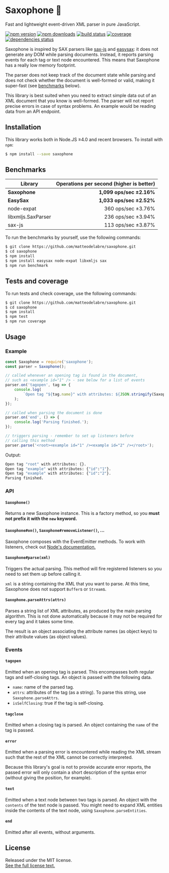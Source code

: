 # Saxophone 🎷

Fast and lightweight event-driven XML parser in pure JavaScript.

[![npm version](https://img.shields.io/npm/v/saxophone.svg?style=flat-square)](https://www.npmjs.com/package/saxophone)
[![npm downloads](https://img.shields.io/npm/dm/saxophone.svg?style=flat-square)](https://www.npmjs.com/package/saxophone)
[![build status](https://img.shields.io/travis/matteodelabre/saxophone.svg?style=flat-square)](https://travis-ci.org/matteodelabre/saxophone)
[![coverage](https://img.shields.io/coveralls/matteodelabre/saxophone.svg?style=flat-square)](https://coveralls.io/github/matteodelabre/saxophone)
[![dependencies status](http://img.shields.io/david/matteodelabre/saxophone.svg?style=flat-square)](https://david-dm.org/matteodelabre/saxophone)

Saxophone is inspired by SAX parsers like
[sax-js](https://github.com/isaacs/sax-js) and
[easysax](https://github.com/vflash/easysax): it does not generate any
DOM while parsing documents. Instead, it reports parsing events
for each tag or text node encountered. This means that Saxophone
has a really low memory footprint.

The parser does not keep track of the document state while parsing
and does not check whether the document is well-formed or valid,
making it super-fast (see [benchmarks](#benchmarks) below).

This library is best suited when you need to extract simple data
out of an XML document that you know is well-formed. The parser will
not report precise errors in case of syntax problems. An example would
be reading data from an API endpoint.

## Installation

This library works both in Node.JS ≥4.0 and recent browsers.
To install with `npm`:

```sh
$ npm install --save saxophone
```

## Benchmarks

| Library            | Operations per second (higher is better) |
|--------------------|-----------------------------------------:|
| **Saxophone**      | **1,099 ops/sec ±2.16%**                 |
| **EasySax**        | **1,033 ops/sec ±2.52%**                 |
| node-expat         | 360 ops/sec ±3.76%                       |
| libxmljs.SaxParser | 236 ops/sec ±3.94%                       |
| sax-js             | 113 ops/sec ±3.87%                       |

To run the benchmarks by yourself, use the following commands:

```sh
$ git clone https://github.com/matteodelabre/saxophone.git
$ cd saxophone
$ npm install
$ npm install easysax node-expat libxmljs sax
$ npm run benchmark
```

## Tests and coverage

To run tests and check coverage, use the following commands:

```sh
$ git clone https://github.com/matteodelabre/saxophone.git
$ cd saxophone
$ npm install
$ npm test
$ npm run coverage
```

## Usage

### Example

```js
const Saxophone = require('saxophone');
const parser = Saxophone();

// called whenever an opening tag is found in the document,
// such as <example id="1" /> - see below for a list of events
parser.on('tagopen', tag => {
    console.log(
        `Open tag "${tag.name}" with attributes: ${JSON.stringify(Saxophone.parseAttrs(tag.attrs))}.`
    );
});

// called when parsing the document is done
parser.on('end', () => {
    console.log('Parsing finished.');
});

// triggers parsing - remember to set up listeners before
// calling this method
parser.parse('<root><example id="1" /><example id="2" /></root>');
```

Output:

```sh
Open tag "root" with attributes: {}.
Open tag "example" with attributes: {"id":"1"}.
Open tag "example" with attributes: {"id":"2"}.
Parsing finished.
```

### API

#### `Saxophone()`

Returns a new Saxophone instance. This is a factory method,
so you **must not prefix it with the `new` keyword.**

#### `Saxophone#on()`, `Saxophone#removeListener()`, ...

Saxophone composes with the EventEmitter methods. To work
with listeners, check out [Node's documentation.](https://nodejs.org/api/events.html)

#### `Saxophone#parse(xml)`

Triggers the actual parsing. This method will fire registered listeners
so you need to set them up before calling it.

`xml` is a string containing the XML that you want to parse. At this
time, Saxophone does not support `Buffer`s or `Stream`s.

#### `Saxophone.parseAttrs(attrs)`

Parses a string list of XML attributes, as produced by the main parsing
algorithm. This is not done automatically because it may not be required
for every tag and it takes some time.

The result is an object associating the attribute names (as object keys)
to their attribute values (as object values).

### Events

#### `tagopen`

Emitted when an opening tag is parsed. This encompasses
both regular tags and self-closing tags. An object is passed
with the following data.

* `name`: name of the parsed tag.
* `attrs`: attributes of the tag (as a string). To parse this string, use `Saxophone.parseAttrs`.
* `isSelfClosing`: true if the tag is self-closing.

#### `tagclose`

Emitted when a closing tag is parsed. An object containing the
`name` of the tag is passed.

#### `error`

Emitted when a parsing error is encountered while reading the
XML stream such that the rest of the XML cannot be correctly
interpreted.

Because this library's goal is not to provide accurate error
reports, the passed error will only contain a short description
of the syntax error (without giving the position, for example).

#### `text`

Emitted when a text node between two tags is parsed.
An object with the `contents` of the text node is passed.
You might need to expand XML entities inside the contents of
the text node, using `Saxophone.parseEntities`.

#### `end`

Emitted after all events, without arguments.

## License

Released under the MIT license.  
[See the full license text.](LICENSE)
